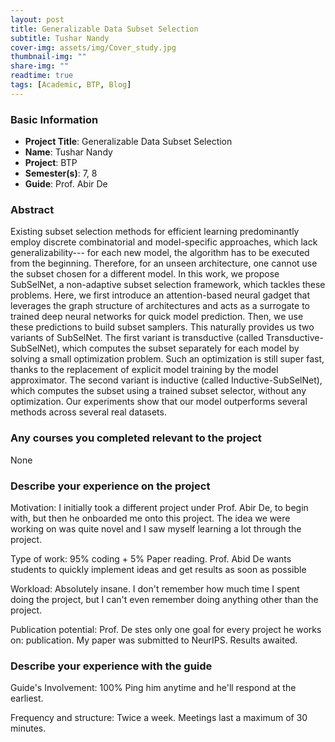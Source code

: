 ```yaml
---
layout: post
title: Generalizable Data Subset Selection
subtitle: Tushar Nandy
cover-img: assets/img/Cover_study.jpg
thumbnail-img: ""
share-img: ""
readtime: true
tags: [Academic, BTP, Blog]
---
```


### Basic Information

- **Project Title**: Generalizable Data Subset Selection
- **Name**: Tushar Nandy
- **Project**: BTP
- **Semester(s)**: 7, 8
- **Guide**: Prof. Abir De

### Abstract


Existing subset selection methods for efficient learning predominantly employ discrete combinatorial and model-specific approaches, which lack generalizability--- for each new model, the algorithm has to be executed from the beginning. Therefore, for an unseen architecture, one cannot use the subset chosen for a different model. In this work, we propose SubSelNet, a non-adaptive subset selection framework, which tackles these problems. Here, we first introduce an attention-based neural gadget that leverages the graph structure of architectures and acts as a surrogate to trained deep neural networks for quick model prediction. Then, we use these predictions to build subset samplers. This naturally provides us two variants of SubSelNet. The first variant is transductive (called Transductive-SubSelNet), which computes the subset separately for each model by solving a small optimization problem. Such an optimization is still super fast, thanks to the replacement of explicit model training by the model approximator. The second variant is inductive (called Inductive-SubSelNet), which computes the subset using a trained subset selector, without any optimization. Our experiments show that our model outperforms several methods across several real datasets.
### Any courses you completed relevant to the project


None
### Describe your experience on the project


Motivation: 
I initially took a different project under Prof. Abir De, to begin with, but then he onboarded me onto this project. The idea we were working on was quite novel and I saw myself learning a lot through the project. 

Type of work:
95% coding + 5% Paper reading. Prof. Abid De wants students to quickly implement ideas and get results as soon as possible

Workload:
Absolutely insane. I don't remember how much time I spent doing the project, but I can't even remember doing anything other than the project.

Publication potential:
Prof. De stes only one goal for every project he works on: publication. My paper was submitted to NeurIPS. Results awaited. 
### Describe your experience with the guide


Guide's Involvement:
100% Ping him anytime and he'll respond at the earliest.

Frequency and structure:
Twice a week. Meetings last a maximum of 30 minutes.